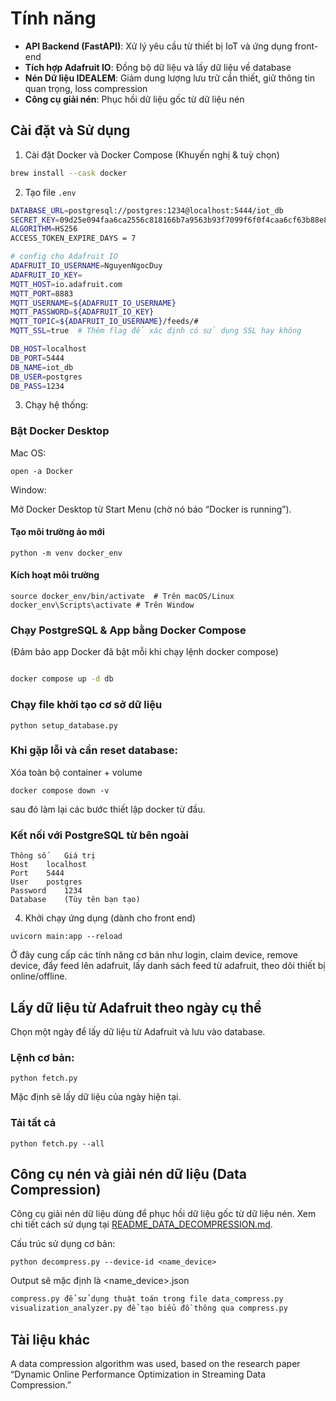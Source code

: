 
# Tính năng

- **API Backend (FastAPI)**: Xử lý yêu cầu từ thiết bị IoT và ứng dụng front-end
- **Tích hợp Adafruit IO**: Đồng bộ dữ liệu và lấy dữ liệu về database
- **Nén Dữ liệu IDEALEM**: Giảm dung lượng lưu trữ cần thiết, giữ thông tin quan trọng, loss compression
- **Công cụ giải nén**: Phục hồi dữ liệu gốc từ dữ liệu nén

## Cài đặt và Sử dụng

1. Cài đặt Docker và Docker Compose (Khuyến nghị & tuỳ chọn)
``` bash
brew install --cask docker
```
2. Tạo file `.env` 
``` bash
DATABASE_URL=postgresql://postgres:1234@localhost:5444/iot_db
SECRET_KEY=09d25e094faa6ca2556c818166b7a9563b93f7099f6f0f4caa6cf63b88e8d3e7
ALGORITHM=HS256
ACCESS_TOKEN_EXPIRE_DAYS = 7 

# config cho Adafruit IO
ADAFRUIT_IO_USERNAME=NguyenNgocDuy
ADAFRUIT_IO_KEY=
MQTT_HOST=io.adafruit.com
MQTT_PORT=8883 
MQTT_USERNAME=${ADAFRUIT_IO_USERNAME}
MQTT_PASSWORD=${ADAFRUIT_IO_KEY}
MQTT_TOPIC=${ADAFRUIT_IO_USERNAME}/feeds/#
MQTT_SSL=true  # Thêm flag để xác định có sử dụng SSL hay không

DB_HOST=localhost
DB_PORT=5444
DB_NAME=iot_db
DB_USER=postgres
DB_PASS=1234
```
3. Chạy hệ thống:

### Bật Docker Desktop

Mac OS:

```
open -a Docker
```

Window: 

Mở Docker Desktop từ Start Menu (chờ nó báo “Docker is running”).

   
#### Tạo môi trường ảo mới
```
python -m venv docker_env
```

#### Kích hoạt môi trường
```
source docker_env/bin/activate  # Trên macOS/Linux
docker_env\Scripts\activate # Trên Window
```


### Chạy PostgreSQL & App bằng Docker Compose

(Đảm bảo app Docker đã bật mỗi khi chạy lệnh docker compose) 

``` bash

docker compose up -d db
```


### Chạy file khởi tạo cơ sở dữ liệu

```
python setup_database.py
```


### Khi gặp lỗi và cần reset database:

 Xóa toàn bộ container + volume

```
docker compose down -v
```

sau đó làm lại các bước thiết lập docker từ đầu.



### Kết nối với PostgreSQL từ bên ngoài

```
Thông số	Giá trị
Host	localhost
Port	5444
User	postgres
Password	1234
Database	(Tùy tên bạn tạo)
```


4. Khởi chạy ứng dụng (dành cho front end)
```
uvicorn main:app --reload
```

Ở đây cung cấp các tính năng cơ bản như login, claim device, remove device, đẩy feed lên adafruit, lấy danh sách feed từ adafruit, theo dõi thiết bị online/offline. 


## Lấy dữ liệu từ Adafruit theo ngày cụ thể

  

Chọn một ngày để lấy dữ liệu từ Adafruit và lưu vào database.

  

### Lệnh cơ bản:

```
python fetch.py
```

Mặc định sẽ lấy dữ liệu của ngày hiện tại.


### Tải tất cả

```
python fetch.py --all
```

## Công cụ nén và giải nén dữ liệu (Data Compression) 

Công cụ giải nén dữ liệu dùng để phục hồi dữ liệu gốc từ dữ liệu nén. Xem chi tiết cách sử dụng tại [README_DATA_DECOMPRESSION.md](./README_DATA_DECOMPRESSION.md).

Cấu trúc sử dụng cơ bản:
```
python decompress.py --device-id <name_device>
```

Output sẽ mặc định là <name_device>.json

``` bash
compress.py để sử dụng thuật toán trong file data_compress.py 
visualization_analyzer.py để tạo biểu đồ thông qua compress.py
```

## Tài liệu khác

A data compression algorithm was used, based on the research paper “Dynamic Online Performance Optimization in Streaming Data Compression.”
